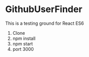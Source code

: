 # GithubUserFinder
This is a testing ground for React ES6

1. Clone
2. npm install
3. npm start
4. port 3000
